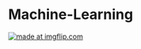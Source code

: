 # Machine-Learning


<a href="https://imgflip.com/gif/2ixu01"><img src="https://i.imgflip.com/2ixu01.gif" title="made at imgflip.com"/></a>

